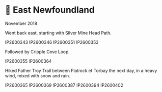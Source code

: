 # 🌊 East Newfoundland
November 2018

Went back east, starting with Silver Mine Head Path.

!P2600343
!P2600346
!P2600351
!P2600353

Followed by Cripple Cove Loop.

!P2600355
!P2600364

Hiked Father Troy Trail between Flatrock et Torbay the next day, in a
heavy wind, mixed with snow and rain.

!P2600365
!P2600369
!P2600387
!P2600394
!P2600402
